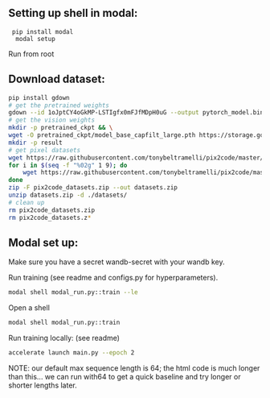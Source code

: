 ## Setting up shell in modal:

```
 pip install modal
  modal setup
```

Run from root
## Download dataset: 
```bash 
pip install gdown
# get the pretrained weights
gdown --id 1oJptCY4oGkMP-LSTIgfx0mFJfMDpH0uG --output pytorch_model.bin 
# get the vision weights
mkdir -p pretrained_ckpt && \
wget -O pretrained_ckpt/model_base_capfilt_large.pth https://storage.googleapis.com/sfr-vision-language-research/BLIP/models/model_base_capfilt_large.pth
mkdir -p result 
# get pixel datasets
wget https://raw.githubusercontent.com/tonybeltramelli/pix2code/master/datasets/pix2code_datasets.zip
for i in $(seq -f "%02g" 1 9); do
    wget https://raw.githubusercontent.com/tonybeltramelli/pix2code/master/datasets/pix2code_datasets.z$i
done
zip -F pix2code_datasets.zip --out datasets.zip
unzip datasets.zip -d ./datasets/
# clean up
rm pix2code_datasets.zip
rm pix2code_datasets.z*

```



## Modal set up:
Make sure you have a secret wandb-secret with your wandb key. 


Run training (see readme and configs.py for hyperparameters).
```bash
modal shell modal_run.py::train --le
```

Open a shell
```bash
modal shell modal_run.py::train
```

Run training locally: (see readme)
```bash
accelerate launch main.py --epoch 2
```

NOTE: our default max sequence length is 64; the html code is much longer than this... we can run with64 to get a quick baseline and try longer or shorter lengths later. 



